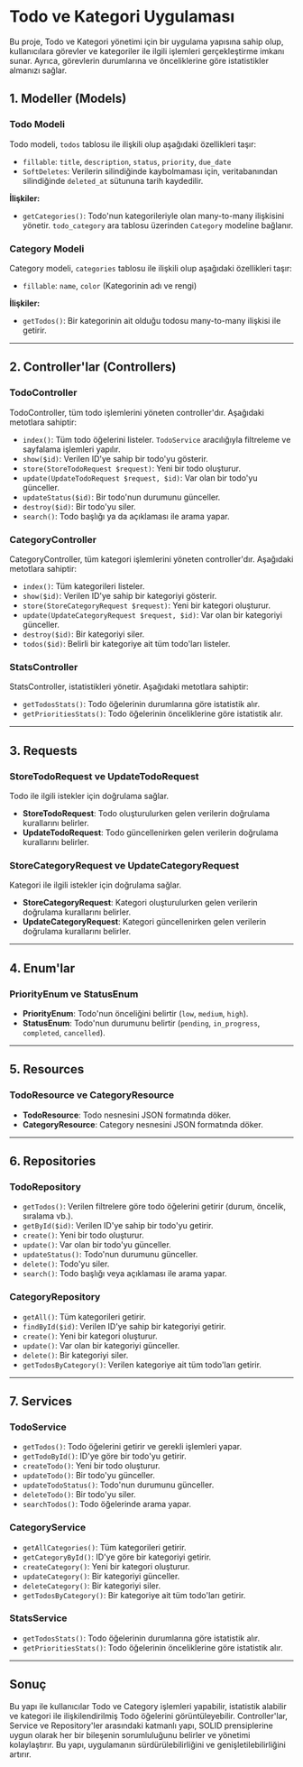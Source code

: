 # Todo ve Kategori Uygulaması

Bu proje, Todo ve Kategori yönetimi için bir uygulama yapısına sahip olup, kullanıcılara görevler ve kategoriler ile ilgili işlemleri gerçekleştirme imkanı sunar. Ayrıca, görevlerin durumlarına ve önceliklerine göre istatistikler almanızı sağlar.

## 1. Modeller (Models)

### Todo Modeli
Todo modeli, `todos` tablosu ile ilişkili olup aşağıdaki özellikleri taşır:

- `fillable`: `title`, `description`, `status`, `priority`, `due_date`
- `SoftDeletes`: Verilerin silindiğinde kaybolmaması için, veritabanından silindiğinde `deleted_at` sütununa tarih kaydedilir.

**İlişkiler:**
- `getCategories()`: Todo'nun kategorileriyle olan many-to-many ilişkisini yönetir. `todo_category` ara tablosu üzerinden `Category` modeline bağlanır.

### Category Modeli
Category modeli, `categories` tablosu ile ilişkili olup aşağıdaki özellikleri taşır:

- `fillable`: `name`, `color` (Kategorinin adı ve rengi)

**İlişkiler:**
- `getTodos()`: Bir kategorinin ait olduğu todosu many-to-many ilişkisi ile getirir.

---

## 2. Controller'lar (Controllers)

### TodoController
TodoController, tüm todo işlemlerini yöneten controller'dır. Aşağıdaki metotlara sahiptir:

- `index()`: Tüm todo öğelerini listeler. `TodoService` aracılığıyla filtreleme ve sayfalama işlemleri yapılır.
- `show($id)`: Verilen ID'ye sahip bir todo'yu gösterir.
- `store(StoreTodoRequest $request)`: Yeni bir todo oluşturur.
- `update(UpdateTodoRequest $request, $id)`: Var olan bir todo'yu günceller.
- `updateStatus($id)`: Bir todo'nun durumunu günceller.
- `destroy($id)`: Bir todo'yu siler.
- `search()`: Todo başlığı ya da açıklaması ile arama yapar.

### CategoryController
CategoryController, tüm kategori işlemlerini yöneten controller'dır. Aşağıdaki metotlara sahiptir:

- `index()`: Tüm kategorileri listeler.
- `show($id)`: Verilen ID'ye sahip bir kategoriyi gösterir.
- `store(StoreCategoryRequest $request)`: Yeni bir kategori oluşturur.
- `update(UpdateCategoryRequest $request, $id)`: Var olan bir kategoriyi günceller.
- `destroy($id)`: Bir kategoriyi siler.
- `todos($id)`: Belirli bir kategoriye ait tüm todo'ları listeler.

### StatsController
StatsController, istatistikleri yönetir. Aşağıdaki metotlara sahiptir:

- `getTodosStats()`: Todo öğelerinin durumlarına göre istatistik alır.
- `getPrioritiesStats()`: Todo öğelerinin önceliklerine göre istatistik alır.

---

## 3. Requests

### StoreTodoRequest ve UpdateTodoRequest
Todo ile ilgili istekler için doğrulama sağlar.

- **StoreTodoRequest**: Todo oluşturulurken gelen verilerin doğrulama kurallarını belirler.
- **UpdateTodoRequest**: Todo güncellenirken gelen verilerin doğrulama kurallarını belirler.

### StoreCategoryRequest ve UpdateCategoryRequest
Kategori ile ilgili istekler için doğrulama sağlar.

- **StoreCategoryRequest**: Kategori oluşturulurken gelen verilerin doğrulama kurallarını belirler.
- **UpdateCategoryRequest**: Kategori güncellenirken gelen verilerin doğrulama kurallarını belirler.

---

## 4. Enum'lar

### PriorityEnum ve StatusEnum

- **PriorityEnum**: Todo'nun önceliğini belirtir (`low`, `medium`, `high`).
- **StatusEnum**: Todo'nun durumunu belirtir (`pending`, `in_progress`, `completed`, `cancelled`).

---

## 5. Resources

### TodoResource ve CategoryResource

- **TodoResource**: Todo nesnesini JSON formatında döker.
- **CategoryResource**: Category nesnesini JSON formatında döker.

---

## 6. Repositories

### TodoRepository

- `getTodos()`: Verilen filtrelere göre todo öğelerini getirir (durum, öncelik, sıralama vb.).
- `getById($id)`: Verilen ID'ye sahip bir todo'yu getirir.
- `create()`: Yeni bir todo oluşturur.
- `update()`: Var olan bir todo'yu günceller.
- `updateStatus()`: Todo'nun durumunu günceller.
- `delete()`: Todo'yu siler.
- `search()`: Todo başlığı veya açıklaması ile arama yapar.

### CategoryRepository

- `getAll()`: Tüm kategorileri getirir.
- `findById($id)`: Verilen ID'ye sahip bir kategoriyi getirir.
- `create()`: Yeni bir kategori oluşturur.
- `update()`: Var olan bir kategoriyi günceller.
- `delete()`: Bir kategoriyi siler.
- `getTodosByCategory()`: Verilen kategoriye ait tüm todo'ları getirir.

---

## 7. Services

### TodoService

- `getTodos()`: Todo öğelerini getirir ve gerekli işlemleri yapar.
- `getTodoById()`: ID'ye göre bir todo'yu getirir.
- `createTodo()`: Yeni bir todo oluşturur.
- `updateTodo()`: Bir todo'yu günceller.
- `updateTodoStatus()`: Todo'nun durumunu günceller.
- `deleteTodo()`: Bir todo'yu siler.
- `searchTodos()`: Todo öğelerinde arama yapar.

### CategoryService

- `getAllCategories()`: Tüm kategorileri getirir.
- `getCategoryById()`: ID'ye göre bir kategoriyi getirir.
- `createCategory()`: Yeni bir kategori oluşturur.
- `updateCategory()`: Bir kategoriyi günceller.
- `deleteCategory()`: Bir kategoriyi siler.
- `getTodosByCategory()`: Bir kategoriye ait tüm todo'ları getirir.

### StatsService

- `getTodosStats()`: Todo öğelerinin durumlarına göre istatistik alır.
- `getPrioritiesStats()`: Todo öğelerinin önceliklerine göre istatistik alır.

---

## Sonuç

Bu yapı ile kullanıcılar Todo ve Category işlemleri yapabilir, istatistik alabilir ve kategori ile ilişkilendirilmiş Todo öğelerini görüntüleyebilir. Controller'lar, Service ve Repository'ler arasındaki katmanlı yapı, SOLID prensiplerine uygun olarak her bir bileşenin sorumluluğunu belirler ve yönetimi kolaylaştırır. Bu yapı, uygulamanın sürdürülebilirliğini ve genişletilebilirliğini artırır.
